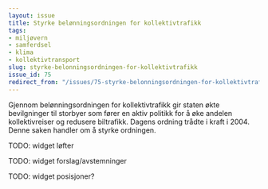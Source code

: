 ```yaml
---
layout: issue
title: Styrke belønningsordningen for kollektivtrafikk
tags:
- miljøvern
- samferdsel
- klima
- kollektivtransport
slug: styrke-belonningsordningen-for-kollektivtrafikk
issue_id: 75
redirect_from: "/issues/75-styrke-belonningsordningen-for-kollektivtrafikk"
---
```


Gjennom belønningsordningen for kollektivtrafikk gir staten økte bevilgninger til storbyer som fører en aktiv politikk for å øke andelen kollektivreiser og redusere biltrafikk. Dagens ordning trådte i kraft i 2004. Denne saken handler om å styrke ordningen. 

TODO: widget løfter

TODO: widget forslag/avstemninger

TODO: widget posisjoner?

